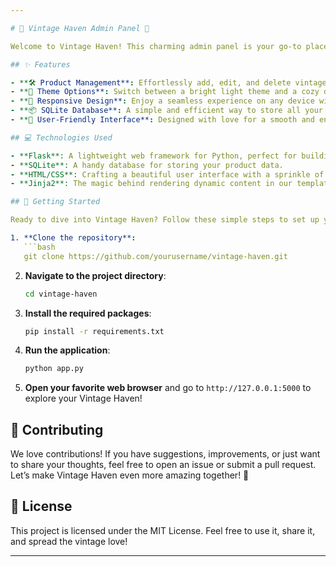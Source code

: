 ```yaml
---

# 🌟 Vintage Haven Admin Panel 🌟

Welcome to Vintage Haven! This charming admin panel is your go-to place for managing a delightful collection of vintage products. Whether you're a collector or just love vintage items, this app is here to help you organize your treasures with ease!

## ✨ Features

- **🛠️ Product Management**: Effortlessly add, edit, and delete vintage products to keep your collection up-to-date.
- **🌈 Theme Options**: Switch between a bright light theme and a cozy dark theme to match your mood!
- **📱 Responsive Design**: Enjoy a seamless experience on any device with a layout that adapts beautifully.
- **📦 SQLite Database**: A simple and efficient way to store all your product information.
- **👤 User-Friendly Interface**: Designed with love for a smooth and enjoyable user experience.

## 💻 Technologies Used

- **Flask**: A lightweight web framework for Python, perfect for building web applications.
- **SQLite**: A handy database for storing your product data.
- **HTML/CSS**: Crafting a beautiful user interface with a sprinkle of style.
- **Jinja2**: The magic behind rendering dynamic content in our templates.

## 🚀 Getting Started

Ready to dive into Vintage Haven? Follow these simple steps to set up your very own admin panel!

1. **Clone the repository**:
   ```bash
   git clone https://github.com/yourusername/vintage-haven.git
   ```

2. **Navigate to the project directory**:
   ```bash
   cd vintage-haven
   ```

3. **Install the required packages**:
   ```bash
   pip install -r requirements.txt
   ```

4. **Run the application**:
   ```bash
   python app.py
   ```

5. **Open your favorite web browser** and go to `http://127.0.0.1:5000` to explore your Vintage Haven!

## 🤝 Contributing

We love contributions! If you have suggestions, improvements, or just want to share your thoughts, feel free to open an issue or submit a pull request. Let’s make Vintage Haven even more amazing together! 💖

## 📜 License

This project is licensed under the MIT License. Feel free to use it, share it, and spread the vintage love! 

---
```

